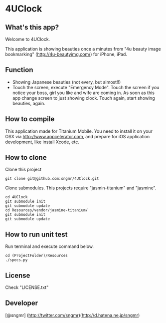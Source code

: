 4UClock
=======

What's this app?
----------------
Welcome to 4UClock.

This application is showing beauties once a minutes from "4u beauty image bookmarking" (<http://4u-beautyimg.com/>) for iPhone, iPad.

Function
---------------------
+ Showing Japanese beauties (not every, but almost!!) 
+ Touch the screen, execute "Emergency Mode". Touch the screen if you notice your boss, girl you like and wife are coming in. As soon as this app change screen to just showing clock. Touch again, start showing beauties, again.

How to compile
--------------
This application made for Titanium Mobile. You need to install it on your OSX via http://www.appcelerator.com, and prepare for iOS application development, like install Xcode, etc.

How to clone
------------
Clone this project

    git clone git@github.com:sngmr/4UClock.git

Clone submodules. This projects require "jasmin-titanium" and "jasmine".

    cd 4UClock
    git submodule init
    git submodule update
    cd Resources/vendor/jasmine-titanium/
    git submodule init
    git submodule update
    
How to run unit test
--------------------
Run terminal and execute command below.

    cd (ProjectFolder)/Resources
    ./specs.py

License
-------
Check "LICENSE.txt"

Developer
---------
[@sngmr] (http://twitter.com/sngmr)(<http://d.hatena.ne.jp/sngmr>)